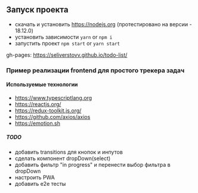 ## Запуск проекта
- скачать и установить https://nodejs.org (протестировано на версии - 18.12.0)
- установить зависимости `yarn` or `npm i`
- запустить проект `npm start` or `yarn start`

gh-pages: https://seliverstovv.github.io/todo-list/

### Пример реализации frontend для простого трекера задач

#### Используемые технологии
- https://www.typescriptlang.org
- https://reactjs.org/
- https://redux-toolkit.js.org/
- https://github.com/axios/axios
- https://emotion.sh

##### TODO
- добавить transitions для кнопок и инпутов
- сделать компонент dropDown(select)
- добавить фильтр "in progress" и перенести выбор фильтра в dropDown
- настроить PWA
- добавить e2e тесты